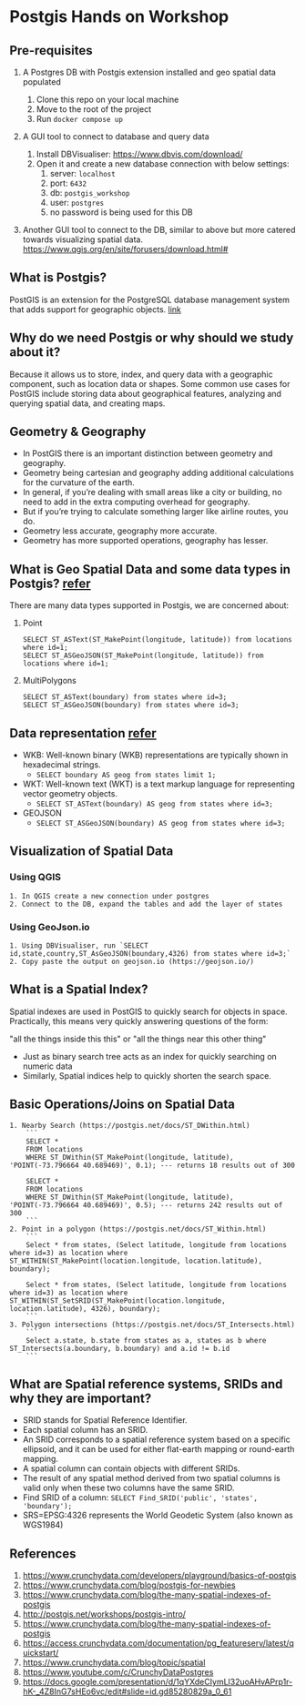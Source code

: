 # Postgis Hands on Workshop

## Pre-requisites

1. A Postgres DB with Postgis extension installed and geo spatial data populated
   1. Clone this repo on your local machine
   2. Move to the root of the project
   3. Run `docker compose up`

2. A GUI tool to connect to database and query data
   1. Install DBVisualiser: https://www.dbvis.com/download/
   2. Open it and create a new database connection with below settings:
      1. server: `localhost`
      2. port: `6432`
      3. db: `postgis_workshop`
      4. user: `postgres`
      5. no password is being used for this DB

3. Another GUI tool to connect to the DB, similar to above but more catered towards visualizing spatial data. https://www.qgis.org/en/site/forusers/download.html#


## What is Postgis?
PostGIS is an extension for the PostgreSQL database management system that adds support for geographic objects. [link](https://docs.google.com/presentation/d/1qYXdeCIymLl32uoAHvAPrp1r-hK-_4Z8InG7sHEo6vc/edit#slide=id.gd85280829a_0_321)


## Why do we need Postgis or why should we study about it?
Because it allows us to store, index, and query data with a geographic component, such as location data or shapes. Some common use cases for PostGIS include storing data about geographical features, analyzing and querying spatial data, and creating maps.

## Geometry & Geography
- In PostGIS there is an important distinction between geometry and geography.
- Geometry being cartesian and geography adding additional calculations for the curvature of the earth. 
- In general, if you’re dealing with small areas like a city or building, no need to add in the extra computing overhead for geography.
- But if you’re trying to calculate something larger like airline routes, you do.
- Geometry less accurate, geography more accurate.
- Geometry has more supported operations, geography has lesser.

## What is Geo Spatial Data and some data types in Postgis? [refer](http://postgis.net/workshops/postgis-intro/geometries.html#representing-real-world-objects)
There are many data types supported in Postgis, we are concerned about:
   1. Point
      ```
      SELECT ST_ASText(ST_MakePoint(longitude, latitude)) from locations where id=1;
      SELECT ST_ASGeoJSON(ST_MakePoint(longitude, latitude)) from locations where id=1;
      ```
   2. MultiPolygons
      ```
      SELECT ST_ASText(boundary) from states where id=3;
      SELECT ST_ASGeoJSON(boundary) from states where id=3;
      ```

## Data representation [refer](http://postgis.net/workshops/postgis-intro/geometries.html#geometry-input-and-output)
- WKB: Well-known binary (WKB) representations are typically shown in hexadecimal strings.
  - `SELECT boundary AS geog from states limit 1;`
- WKT: Well-known text (WKT) is a text markup language for representing vector geometry objects.
  - `SELECT ST_ASText(boundary) AS geog from states where id=3;`
- GEOJSON
  - `SELECT ST_ASGeoJSON(boundary) AS geog from states where id=3;`

## Visualization of Spatial Data
### Using QGIS
    1. In QGIS create a new connection under postgres
    2. Connect to the DB, expand the tables and add the layer of states
### Using GeoJson.io
    1. Using DBVisualiser, run `SELECT id,state,country,ST_AsGeoJSON(boundary,4326) from states where id=3;`
    2. Copy paste the output on geojson.io (https://geojson.io/)

## What is a Spatial Index?
Spatial indexes are used in PostGIS to quickly search for objects in space. Practically, this means very quickly answering questions of the form:

"all the things inside this this" or
"all the things near this other thing"

- Just as binary search tree acts as an index for quickly searching on numeric data
- Similarly, Spatial indices help to quickly shorten the search space.


## Basic Operations/Joins on Spatial Data
    1. Nearby Search (https://postgis.net/docs/ST_DWithin.html) 
        ```
        SELECT *
        FROM locations
        WHERE ST_DWithin(ST_MakePoint(longitude, latitude), 'POINT(-73.796664 40.689469)', 0.1); --- returns 18 results out of 300

        SELECT *
        FROM locations
        WHERE ST_DWithin(ST_MakePoint(longitude, latitude), 'POINT(-73.796664 40.689469)', 0.5); --- returns 242 results out of 300
        ```
    2. Point in a polygon (https://postgis.net/docs/ST_Within.html)
        ```
        Select * from states, (Select latitude, longitude from locations where id=3) as location where ST_WITHIN(ST_MakePoint(location.longitude, location.latitude), boundary);
        
        Select * from states, (Select latitude, longitude from locations where id=3) as location where ST_WITHIN(ST_SetSRID(ST_MakePoint(location.longitude, location.latitude), 4326), boundary);
        ```
    3. Polygon intersections (https://postgis.net/docs/ST_Intersects.html)
        ```
        Select a.state, b.state from states as a, states as b where ST_Intersects(a.boundary, b.boundary) and a.id != b.id
        ```


## What are Spatial reference systems, SRIDs and why they are important?
- SRID stands for Spatial Reference Identifier.
- Each spatial column has an SRID. 
- An SRID corresponds to a spatial reference system based on a specific ellipsoid, and it can be used for either flat-earth mapping or round-earth mapping.
- A spatial column can contain objects with different SRIDs.
- The result of any spatial method derived from two spatial columns is valid only when these two columns have the same SRID.
- Find SRID of a column: `SELECT Find_SRID('public', 'states', 'boundary');`
- SRS=EPSG:4326 represents the World Geodetic System (also known as WGS1984)


## References
   1. https://www.crunchydata.com/developers/playground/basics-of-postgis
   2. https://www.crunchydata.com/blog/postgis-for-newbies
   3. https://www.crunchydata.com/blog/the-many-spatial-indexes-of-postgis
   4. http://postgis.net/workshops/postgis-intro/
   5. https://www.crunchydata.com/blog/the-many-spatial-indexes-of-postgis
   6. https://access.crunchydata.com/documentation/pg_featureserv/latest/quickstart/
   7. https://www.crunchydata.com/blog/topic/spatial
   8. https://www.youtube.com/c/CrunchyDataPostgres
   9. https://docs.google.com/presentation/d/1qYXdeCIymLl32uoAHvAPrp1r-hK-_4Z8InG7sHEo6vc/edit#slide=id.gd85280829a_0_61
